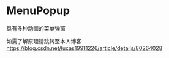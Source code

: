# MenuPopup
具有多种动画的菜单弹窗

如需了解原理请跳转至本人博客  
https://blog.csdn.net/lucas19911226/article/details/80264028
